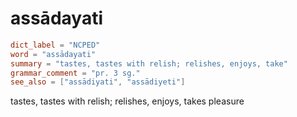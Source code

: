 # assādayati

``` toml
dict_label = "NCPED"
word = "assādayati"
summary = "tastes, tastes with relish; relishes, enjoys, take"
grammar_comment = "pr. 3 sg."
see_also = ["assādiyati", "assādiyeti"]
```

tastes, tastes with relish; relishes, enjoys, takes pleasure

